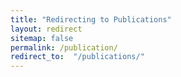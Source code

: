 ```yaml
---
title: "Redirecting to Publications"
layout: redirect
sitemap: false
permalink: /publication/
redirect_to:  "/publications/"
---
```

